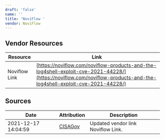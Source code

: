 ```yaml
---
draft: 'false'
name: ''
title: 'NoviFlow '
vendor: NoviFlow
---
```


## Vendor Resources
| Resource | Link |
| --- | --- |
| Noviflow Link | [https://noviflow.com/noviflow-products-and-the-log4shell-exploit-cve-2021-44228/](https://noviflow.com/noviflow-products-and-the-log4shell-exploit-cve-2021-44228/) |



## Sources
| Date | Attribution | Description |
| --- | --- | --- |
| 2021-12-17 14:04:59 | [CISAGov](https://raw.githubusercontent.com/cisagov/log4j-affected-db/develop/README.md) | Updated vendor link Noviflow Link.  |
